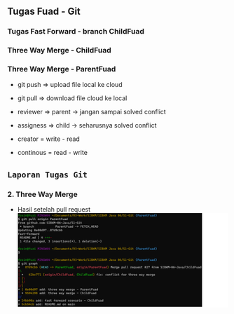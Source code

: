 ## Tugas Fuad - Git

### Tugas Fast Forward - branch ChildFuad

### Three Way Merge - ChildFuad

### Three Way Merge - ParentFuad

- git push => upload file local ke cloud
- git pull => download file cloud ke local

- reviewer => parent -> jangan sampai solved conflict
- assigness => child -> seharusnya solved conflict

- creator = write - read
- continous = read - write

## **`Laporan Tugas Git`**

### 2. Three Way Merge

- Hasil setelah pull request
  ![Result PR](img/Result-PR.png)
